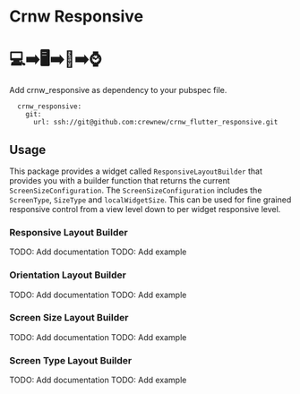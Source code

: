 # Crnw Responsive 
# 💻➡️🖥➡️📱➡️⌚️

Add crnw_responsive as dependency to your pubspec file.
```
  crnw_responsive:
    git:
      url: ssh://git@github.com:crewnew/crnw_flutter_responsive.git
```
## Usage

This package provides a widget called `ResponsiveLayoutBuilder` that provides you with a builder function that returns the current `ScreenSizeConfiguration`. The `ScreenSizeConfiguration` includes the `ScreenType`, `SizeType` and `localWidgetSize`. This can be used for fine grained responsive control from a view level down to per widget responsive level.

### Responsive Layout Builder

TODO: Add documentation
TODO: Add example


### Orientation Layout Builder

TODO: Add documentation
TODO: Add example


### Screen Size Layout Builder

TODO: Add documentation
TODO: Add example

### Screen Type Layout Builder

TODO: Add documentation
TODO: Add example
